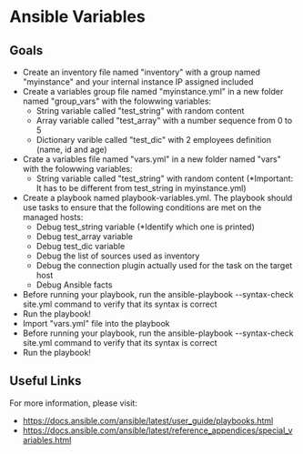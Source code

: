 # Ansible Variables

## Goals

-   Create an inventory file named "inventory" with a group named "myinstance" and your internal instance IP assigned included
-   Create a variables group file named "myinstance.yml" in a new folder named "group_vars" with the folowwing variables:
    -   String variable called "test_string" with random content
    -   Array variable called "test_array" with a number sequence from 0 to 5
    -   Dictionary varible called "test_dic" with 2 employees definition (name, id and age)
-   Crate a variables file named "vars.yml" in a new folder named "vars" with the folowwing variables:
    -   String variable called "test_string" with random content (*Important: It has to be different from test_string in myinstance.yml)
-   Create a playbook named playbook-variables.yml. The playbook should use tasks to ensure that the following conditions are met on the managed hosts:
    -   Debug test_string variable (*Identify which one is printed)
    -   Debug test_array variable
    -   Debug test_dic variable
    -   Debug the list of sources used as inventory
    -   Debug the connection plugin actually used for the task on the target host
    -   Debug Ansible facts
-   Before running your playbook, run the ansible-playbook --syntax-check site.yml command to verify that its syntax is correct
-   Run the playbook!
-   Import "vars.yml" file into the playbook
-   Before running your playbook, run the ansible-playbook --syntax-check site.yml command to verify that its syntax is correct
-   Run the playbook!

## Useful Links

For more information, please visit:

-   https://docs.ansible.com/ansible/latest/user_guide/playbooks.html
-   https://docs.ansible.com/ansible/latest/reference_appendices/special_variables.html
